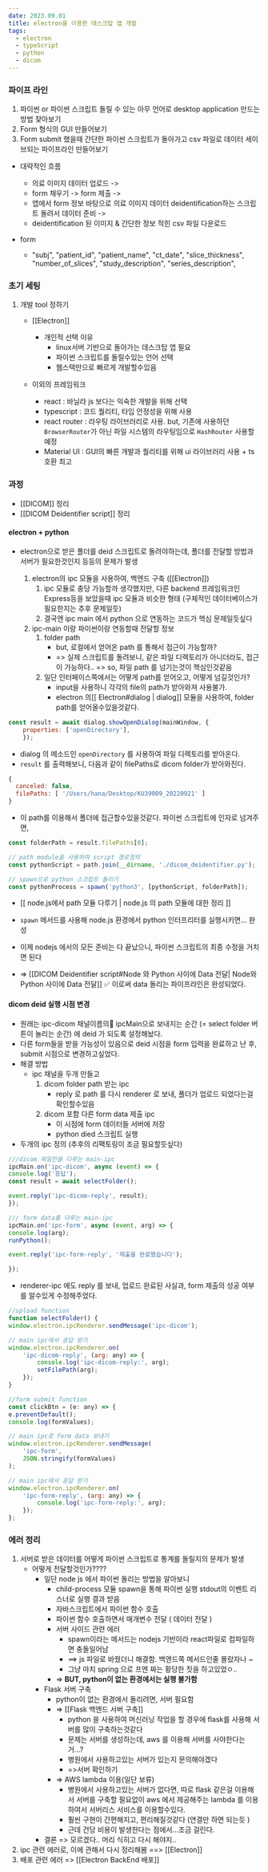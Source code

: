 ```yaml
---
date: 2023.09.01
title: electron을 이용한 데스크탑 앱 개발
tags:
  - electron
  - typeScript
  - python
  - dicom
---
```


### 파이프 라인

1. 파이썬 or 파이썬 스크립트 돌릴 수 있는 아무 언어로 desktop application 만드는 방법 찾아보기
2. Form 형식의 GUI 만들어보기
3. Form submit 했을때 간단한 파이썬 스크립트가 돌아가고 csv 파일로 데이터 세이브되는 파이프라인 만들어보기

- 대략적인 흐름
	- 의료 이미지 데이터 업로드 ->
	- form 채우기 -> form 제출 -> 
	- 앱에서 form 정보 바탕으로 의료 이미지 데이터 deidentification하는 스크립트 돌려서 데이터 준비 ->
	- deidentification 된 이미지 & 간단한 정보 적힌 csv 파일 다운로드

- form 
	- "subj",
            "patient_id",
            "patient_name",
            "ct_date",
            "slice_thickness",
            "number_of_slices",
            "study_description",
            "series_description",

### 초기 세팅

1. 개발 tool 정하기
	- [[Electron]]
		- 개인적 선택 이유
			- linux서버 기반으로 돌아가는 데스크탑 앱 필요
			- 파이썬 스크립트를 돌릴수있는 언어 선택
			- 웹스택만으로 빠르게 개발할수있음

	- 이외의 프레임워크
		- react : 바닐라 js 보다는 익숙한 개발을 위해 선택
		- typescript : 코드 퀄리티, 타입 안정성을 위해 사용
		- react router : 라우팅 라이브러리로 사용. but, 기존에 사용하던 `BrowserRouter`가 아닌 파일 시스템의 라우팅임으로 `HashRouter` 사용할 예정
		- Material UI : GUI의 빠른 개발과 퀄리티를 위해 ui 라이브러리 사용 + ts 호환 최고

### 과정

-  [[DICOM]] 정리
- [[DICOM Deidentifier script]] 정리
#### electron + python
- electron으로 받은 폴더를 deid 스크립트로 돌려야하는데, 폴더를 전달할 방법과 서버가 필요한것인지 등등의 문제가 발생

	1. electron의 ipc 모듈을 사용하여, 백엔드 구축 ([[Electron]])
		1. ipc 모듈로 충당 가능할까 생각했지만, 다른 backend 프레임워크인 Express등을 보았을때 ipc 모듈과 비슷한 형태
		   (구체적인 데이터베이스가 필요한지는 추후 문제일듯) 
		2. 결국엔 ipc main 에서 python 으로 연동하는 코드가 핵심 문제일듯싶다 
	2. ipc-main 이랑 파이썬이랑 연동할때 전달할 정보
		1. folder path
			- but, 로컬에서 얻어온 path 를 통해서 접근이 가능할까?
			- => 실제 스크립트를 돌려보니, 같은 파일 디렉토리가 아니더라도, 접근이 가능하다..
			  => so, 파일 path 를 넘기는것이 핵심인것같음
		2. 일단 인터페이스쪽에서는 어떻게 path를 얻어오고, 어떻게 넘길것인가?
			- input을 사용하니 각각의 file의 path가 받아와져 사용불가.
			- electron 의[[ Electron#dialog | dialog]] 모듈을 사용하여, folder path를 얻어올수있을것같다.
```js
const result = await dialog.showOpenDialog(mainWindow, {
	properties: ['openDirectory'],
	});
```

- dialog 의 메소드인 `openDirectory` 를 사용하여 파일 디렉토리를 받아온다.
- `result` 를 출력해보니, 다음과 같이 filePaths로 dicom folder가 받아와진다.
```js
{
  canceled: false,
  filePaths: [ '/Users/hana/Desktop/KU39009_20220921' ]
}
```

- 이 path를 이용해서 폴더에 접근할수있을것같다. 파이썬 스크립트에 인자로 넘겨주면,
```js
const folderPath = result.filePaths[0];

// path module을 사용하여 script 경로정의
const pythonScript = path.join(__dirname, './dicom_deidentifier.py');

// spawn으로 python 스크립트 돌리기
const pythonProcess = spawn('python3', [pythonScript, folderPath]);
```
- [[ node.js에서 path 모듈 다루기 | node.js 의 path 모듈에 대한 정리 ]]
- `spawn` 메서드를 사용해 node.js 환경에서 python 인터프리터를 실행시키면... 완성

- 이제 nodejs 에서의 모든 준비는 다 끝났으니, 파이썬 스크립트의 최종 수정을 거치면 된다
- => [[DICOM Deidentifier script#Node 와 Python 사이에 Data 전달| Node와 Python 사이에 Data 전달]]
  ✅ 이로써 data 돌리는 파이프라인은 완성되었다.

#### dicom deid 실행 시점 변경
- 원래는 ipc-dicom 채널이름의 ipcMain으로 보내지는 순간 (= select folder 버튼이 눌리는 순간) 에 deid 가 되도록 설정해놨다.
- 다른 form들을 받을 가능성이 있음으로 deid 시점을 form 입력을 완료하고 난 후, submit 시점으로 변경하고싶었다.
- 해결 방법
	- ipc 채널을 두개 만들고
	  1. dicom folder path 받는 ipc
	     - reply 로 path 를 다시 renderer 로 보내, 폴더가 업로드 되었다는걸 확인할수있음
	  2. dicom 포함 다른 form data 제출 ipc
	     - 이 시점에 form 데이터들 서버에 저장
	     - python died 스크립트 실행
- 두개의 ipc 정의
(추후의 리팩토링이 조금 필요할듯싶다)
```js
///dicom 파일만을 다루는 main-ipc
ipcMain.on('ipc-dicom', async (event) => {
console.log('응답');
const result = await selectFolder();

event.reply('ipc-dicom-reply', result);
});

/// form data를 다루는 main-ipc
ipcMain.on('ipc-form', async (event, arg) => {
console.log(arg);
runPython();

event.reply('ipc-form-reply', '제출을 완료했습니다');

});
```

- renderer-ipc 에도 reply 를 보내, 업로드 완료된 사실과, form 제출의 성공 여부를 알수있게 수정해주었다. 
```js
//upload function
function selectFolder() {
window.electron.ipcRenderer.sendMessage('ipc-dicom');

// main ipc에서 응답 받기
window.electron.ipcRenderer.on(
	'ipc-dicom-reply', (arg: any) => {
		console.log('ipc-dicom-reply:', arg);
		setFilePath(arg);
	});
}

//form submit function
const clickBtn = (e: any) => {
e.preventDefault();
console.log(formValues);

// main ipc로 form data 보내기
window.electron.ipcRenderer.sendMessage(
	'ipc-form',
	JSON.stringify(formValues)
);

// main ipc에서 응답 받기
window.electron.ipcRenderer.on(
	'ipc-form-reply', (arg: any) => {
		console.log('ipc-form-reply:', arg);
	});
};
```


### 에러 정리

1. 서버로 받은 데이터를 어떻게 파이썬 스크립트로 통계를 돌릴지의 문제가 발생
	- 어떻게 전달할것인가????
		- 일단 node js 에서 파이썬 돌리는 방법을 알아보니
			- child-process 모듈 spawn을 통해 파이썬 실행
			  stdout의 이벤트 리스너로 실행 결과 받음
			- 자바스크립트에서 파이썬 함수 호출
			- 파이썬 함수 호출하면서 매개변수 전달 ( 데이터 전달 )
			- 서버 사이드 관련 에러
				- spawn이라는 메서드는 nodejs 기반이라 react파일로 컴파일하면 충돌일어남
				- ==> js 파일로 바꿨더니 해결함. 백엔드쪽 메서드인줄 몰랐자나 ~
				- 그냥 마치 spring 으로 프엔 짜는 황당한 짓을 하고있었ㅇ..
			- => **BUT, python이 없는 환경에서는 실행 불가함** 
		- Flask 서버 구축
			- python이 없는 환경에서 돌리려면, 서버 필요함
			- => [[Flask 백엔드 서버 구축]] 
				- python 을 사용하여 머신러닝 작업을 할 경우에 flask를 사용해 서버를 많이 구축하는것같다
				- 문제는 서버를 생성하는데, aws 를 이용해 서버를 사야한다는거...?
				- 병원에서 사용하고있는 서버가 있는지 문의해야겠다
				- =>서버 확인하기
			- => AWS lambda 이용(일단 보류)
				- 병원에서 사용하고있는 서버가 없다면, 따로 flask 같은걸 이용해서 서버를 구축할 필요없이 aws 에서 제공해주는 lambda 를 이용하여서 서버리스 서비스를 이용할수있다.
				- 훨씬 구현이 간편해지고, 편리해질것같다 (연결만 하면 되는듯 )
				- 근데 건당 비용이 발생한다는 점에서...조금 걸린다.
		- 결론 => 모르겠다.. 머리 식히고 다시 해야지..
2. ipc 관련 에러로, 이에 관해서 다시 정리해봄 ==> [[Electron]]
3. 배포 관련 에러 => [[Electron BackEnd 배포]]